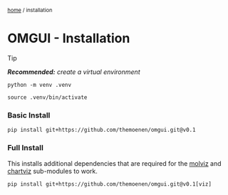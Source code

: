 <sub>[home](../#readme) / installation</sub>

# OMGUI - Installation

> [!TIP]  
> _**Recommended:** create a virtual environment_
>
> ```shell
> python -m venv .venv
> ```
>
> ```shell
> source .venv/bin/activate
> ```

### Basic Install

```shell
pip install git+https://github.com/themoenen/omgui.git@v0.1
```

### Full Install

This installs additional dependencies that are required for the [molviz](molviz.md) and [chartviz](chartviz.md) sub-modules to work.

```shell
pip install git+https://github.com/themoenen/omgui.git@v0.1[viz]
```
